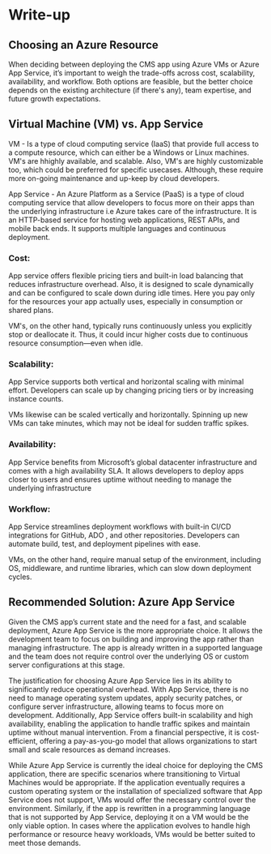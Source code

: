 # Write-up

## Choosing an Azure Resource
When deciding between deploying the CMS app using Azure VMs or Azure App Service, it’s important to weigh the trade-offs across cost, scalability, availability, and workflow. Both options are feasible, but the better choice depends on the existing architecture (if there's any), team expertise, and future growth expectations.

## Virtual Machine (VM) vs. App Service

VM - Is a type of cloud computing service (IaaS) that provide full access to a compute resource, which can either be a Windows or Linux machines. VM's are hhighly available, and scalable. Also, VM's are highly customizable too, which could be preferred for specific usecases. Although, these require more on-going maintenance and up-keep by cloud developers.

App Service - An Azure Platform as a Service (PaaS) is a type of cloud computing service that allow developers to focus more on their apps than the underlying infrastructure i.e Azure takes care of the infrastructure. It is an HTTP-based service for hosting web applications, REST APIs, and mobile back ends. It supports multiple languages and continuous deployment.

### Cost:
App service  offers flexible pricing tiers and built-in load balancing that reduces infrastructure overhead. Also, it is designed to scale dynamically and can be configured to scale down during idle times. Here you pay only for the resources your app actually uses, especially in consumption or shared plans.

VM's, on the other hand, typically runs continuously unless you explicitly stop or deallocate it. Thus, it could incur higher costs due to continuous resource consumption—even when idle. 

### Scalability:

App Service supports both vertical and horizontal scaling with minimal effort. Developers can scale up by changing pricing tiers or by increasing instance counts.

VMs likewise can be scaled vertically and horizontally. Spinning up new VMs can take minutes, which may not be ideal for sudden traffic spikes.

### Availability:

App Service benefits from Microsoft’s global datacenter infrastructure and comes with a high availability SLA. It allows developers to deploy apps closer to users and ensures uptime without needing to manage the underlying infrastructure

### Workflow:

App Service streamlines deployment workflows with built-in CI/CD integrations for GitHub, ADO , and other repositories. Developers can automate build, test, and deployment pipelines with ease. 

VMs, on the other hand, require manual setup of the environment, including OS, middleware, and runtime libraries, which can slow down deployment cycles.

## Recommended Solution: Azure App Service
Given the CMS app’s current state and the need for a fast, and scalable deployment, Azure App Service is the more appropriate choice. It allows the development team to focus on building and improving the app rather than managing infrastructure. The app is already written in a supported language and the team does not require control over the underlying OS or custom server configurations at this stage.

The justification for choosing Azure App Service lies in its ability to significantly reduce operational overhead. With App Service, there is no need to manage operating system updates, apply security patches, or configure server infrastructure, allowing teams to focus more on development. Additionally, App Service offers built-in scalability and high availability, enabling the application to handle traffic spikes and maintain uptime without manual intervention. From a financial perspective, it is cost-efficient, offering a pay-as-you-go model that allows organizations to start small and scale resources as demand increases.

While Azure App Service is currently the ideal choice for deploying the CMS application, there are specific scenarios where transitioning to Virtual Machines would be appropriate. If the application eventually requires a custom operating system or the installation of specialized software that App Service does not support, VMs would offer the necessary control over the environment. Similarly, if the app is rewritten in a programming language that is not supported by App Service, deploying it on a VM would be the only viable option. In cases where the application evolves to handle high performance or resource heavy workloads, VMs would be better suited to meet those demands.
